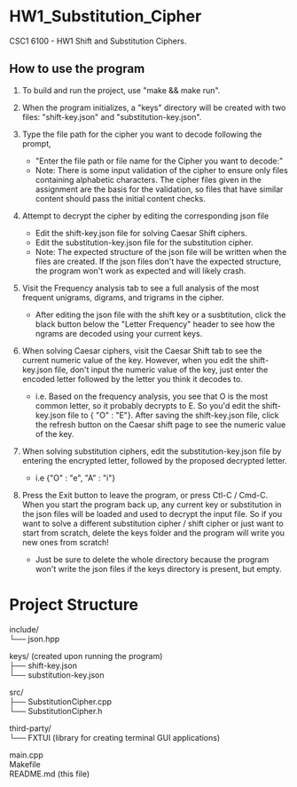 # HW1_Substitution_Cipher
CSC1 6100 - HW1 Shift and Substitution Ciphers.

## How to use the program
1. To build and run the project, use "make && make run".

2. When the program initializes, a "keys" directory will be created
 with two files:
    "shift-key.json" and "substitution-key.json".

3. Type the file path for the cipher you want to decode following the prompt,
    - "Enter the file path or file name for the Cipher you want to decode:"
    *  Note: There is some input validation of the cipher to ensure only files containing 
        alphabetic characters. The cipher files given in the assignment are the basis 
        for the validation, so files that have similar content should pass the initial content checks.

4. Attempt to decrypt the cipher by editing the corresponding json file
    - Edit the shift-key.json file for solving Caesar Shift ciphers.
    - Edit the substitution-key.json file for the substitution cipher.
    * Note: The expected structure of the json file will be written when the files are created.
            If the json files don't have the expected structure, the program won't work as expected and will likely crash.

5. Visit the Frequency analysis tab to see a full analysis of the most frequent unigrams, digrams, and trigrams in the cipher.
    - After editing the json file with the shift key or a susbtitution, click the black button below the "Letter Frequency"
     header to see how the ngrams are decoded using your current keys.

6. When solving Caesar ciphers, visit the Caesar Shift tab to see the current numeric value of the key. However, when you edit the
    shift-key.json file, don't input the numeric value of the key, just enter the encoded letter followed by the letter you think 
    it decodes to. 
    * i.e. Based on the frequency analysis, you see that O is the most common letter, so it probably decrypts to E. So you'd 
    edit the shift-key.json file to { "O" : "E"}. After saving the shift-key.json file, click the refresh button on the 
    Caesar shift page to see the numeric value of the key.

7. When solving substitution ciphers, edit the substitution-key.json file by entering the encrypted letter, followed by the proposed
    decrypted letter.
    * i.e {"O" : "e", "A" : "i"}

8. Press the Exit button to leave the program, or press Ctl-C / Cmd-C. When you start the program back up, any current 
    key or substitution in the json files will be loaded and used to decrypt the input file. So if you want to solve a different
    substitution cipher / shift cipher or just want to start from scratch, delete the keys folder and the program will write 
    you new ones from scratch! 
    * Just be sure to delete the whole directory because the program won't write the json files if the keys directory is present, 
      but empty. 


 # Project Structure

include/  
└── json.hpp

keys/ (created upon running the program)  
├── shift-key.json  
└── substitution-key.json  

src/  
├── SubstitutionCipher.cpp  
└── SubstitutionCipher.h  

third-party/  
└── FXTUI (library for creating terminal GUI applications)  

main.cpp    
Makefile  
README.md (this file)  
